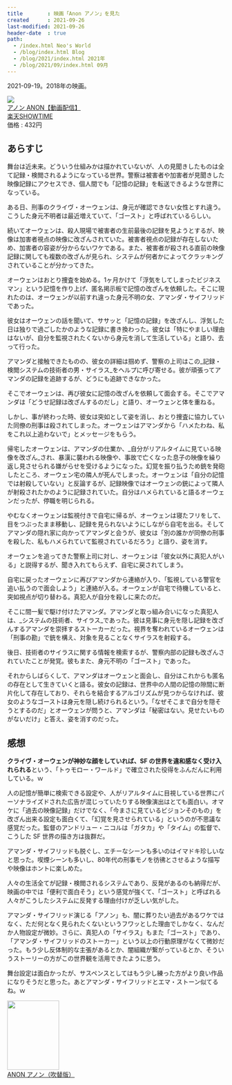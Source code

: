 ```yaml
---
title        : 映画「Anon アノン」を見た
created      : 2021-09-26
last-modified: 2021-09-26
header-date  : true
path:
  - /index.html Neo's World
  - /blog/index.html Blog
  - /blog/2021/index.html 2021年
  - /blog/2021/09/index.html 09月
---
```


2021-09-19。2018年の映画。

<div class="ad-rakuten">
  <div class="ad-rakuten-image">
    <a href="https://hb.afl.rakuten.co.jp/hgc/g00prag2.waxyc5aa.g00prag2.waxyd048/?pc=https%3A%2F%2Fitem.rakuten.co.jp%2Fshowtime%2F291180%2F&amp;m=http%3A%2F%2Fm.rakuten.co.jp%2Fshowtime%2Fi%2F10854530%2F">
      <img src="https://thumbnail.image.rakuten.co.jp/@0_mall/showtime/cabinet/content/0/8/291180_jh.jpg?_ex=128x128">
    </a>
  </div>
  <div class="ad-rakuten-info">
    <div class="ad-rakuten-title">
      <a href="https://hb.afl.rakuten.co.jp/hgc/g00prag2.waxyc5aa.g00prag2.waxyd048/?pc=https%3A%2F%2Fitem.rakuten.co.jp%2Fshowtime%2F291180%2F&amp;m=http%3A%2F%2Fm.rakuten.co.jp%2Fshowtime%2Fi%2F10854530%2F">アノン ANON【動画配信】</a>
    </div>
    <div class="ad-rakuten-shop">
      <a href="https://hb.afl.rakuten.co.jp/hgc/g00prag2.waxyc5aa.g00prag2.waxyd048/?pc=https%3A%2F%2Fwww.rakuten.co.jp%2Fshowtime%2F&amp;m=http%3A%2F%2Fm.rakuten.co.jp%2Fshowtime%2F">楽天SHOWTIME</a>
    </div>
    <div class="ad-rakuten-price">価格 : 432円</div>
  </div>
</div>

## あらすじ

舞台は近未来。どういう仕組みかは描かれていないが、人の見聞きしたものは全て記録・検閲されるようになっている世界。警察は被害者や加害者が見聞きした映像記録にアクセスでき、個人間でも「記憶の記録」を転送できるような世界になっている。

ある日、刑事のクライヴ・オーウェンは、身元が確認できない女性とすれ違う。こうした身元不明者は最近増えていて、「ゴースト」と呼ばれているらしい。

続いてオーウェンは、殺人現場で被害者の生前最後の記録を見ようとするが、映像は加害者視点の映像に改ざんされていた。被害者視点の記録が存在しないため、加害者の容姿が分からないワケである。また、被害者が殺される直前の映像記録に関しても複数の改ざんが見られ、システムが何者かによってクラッキングされていることが分かってきた。

オーウェンはおとり捜査を始める。1ヶ月かけて「浮気をしてしまったビジネスマン」という記憶を作り上げ、匿名掲示板で記憶の改ざんを依頼した。そこに現れたのは、オーウェンが以前すれ違った身元不明の女、アマンダ・サイフリッドであった。

彼女はオーウェンの話を聞いて、ササッと「記憶の記録」を改ざんし、浮気した日は独りで過ごしたかのような記録に書き換わった。彼女は「特にやましい理由はないが、自分を監視されたくないから身元を消して生活している」と語り、去って行った。

アマンダと接触できたものの、彼女の詳細は掴めず、警察の上司はこの_記録・検閲システムの技術者の男・サイラス_をヘルプに呼び寄せる。彼が頑張ってアマンダの記録を追跡するが、どうにも追跡できなかった。

そこでオーウェンは、再び彼女に記憶の改ざんを依頼して面会する。そこでアマンダは「どうせ記録は改ざんするのだし」と語り、オーウェンと体を重ねる。

しかし、事が終わった時、彼女は突如として姿を消し、おとり捜査に協力していた同僚の刑事は殺されてしまった。オーウェンはアマンダから「ハメたわね、私をこれ以上追わないで」とメッセージをもらう。

帰宅したオーウェンは、アマンダの仕業か、_自分がリアルタイムに見ている映像を改ざん_され、暴漢に襲われる映像や、事故で亡くなった息子の映像を繰り返し見させられる嫌がらせを受けるようになった。幻覚を振り払うため銃を発砲したところ、オーウェン宅の隣人が死んでしまった。オーウェンは「自分の記憶では射殺していない」と反論するが、記録映像ではオーウェンの銃によって隣人が射殺されたかのように記録されていた。自分はハメられていると語るオーウェンだったが、停職を明じられる。

やむなくオーウェンは監視付きで自宅に帰るが、オーウェンは寝たフリをして、目をつぶったまま移動し、記録を見られないようにしながら自宅を出る。そしてアマンダの隠れ家に向かってアマンダと会うが、彼女は「別の誰かが同僚の刑事を殺した、私もハメられていて監視されているだろう」と語り、姿を消す。

オーウェンを追ってきた警察上司に対し、オーウェンは「彼女以外に真犯人がいる」と説得するが、聞き入れてもらえず、自宅に戻されてしまう。

自宅に戻ったオーウェンに再びアマンダから連絡が入り、「監視している警官を追い払うので面会しよう」と連絡が入る。オーウェンが自宅で待機していると、突如視点が切り替わる。真犯人が自分を殺しに来たのだ。

そこに間一髪で駆け付けたアマンダ。アマンダと取っ組み合いになった真犯人は、_システムの技術者、サイラス_であった。彼は見事に身元を隠し記録を改ざんするアマンダを崇拝するストーカーだった。視界を奪われているオーウェンは「刑事の勘」で銃を構え、対象を見ることなくサイラスを射殺する。

後日、技術者のサイラスに関する情報を検索するが、警察内部の記録も改ざんされていたことが発覚。彼もまた、身元不明の「ゴースト」であった。

それからしばらくして、アマンダはオーウェンと面会し、自分はこれからも匿名の存在として生きていくと語る。彼女の記録は、世界中の人間の記憶の隙間に断片化して存在しており、それらを結合するアルゴリズムが見つからなければ、彼女のようなゴーストは身元を隠し続けられるという。「なぜそこまで自分を隠そうとするのだ」とオーウェンが問うと、アマンダは「秘密はない。見せたいものがないだけ」と答え、姿を消すのだった。

## 感想

**クライヴ・オーウェンが神妙な顔をしていれば、SF の世界を違和感なく受け入れられる**という、「トゥモロー・ワールド」で確立された役得をふんだんに利用している。ｗ

人の記憶が簡単に検索できる設定や、人がリアルタイムに目視している世界にパーソナライズドされた広告が混じっていたりする映像演出はとても面白い。オマケに「過去の映像記録」だけでなく、「今まさに見ているビジョンそのもの」を改ざん出来る設定も面白くて、「幻覚を見させられている」というのが不思議な感覚だった。監督のアンドリュー・ニコルは「ガタカ」や「タイム」の監督で、こうした SF 世界の描き方は抜群だ。

アマンダ・サイフリッドも脱ぐし、エチーなシーンも多いのはイマドキ珍しいなと思った。喫煙シーンも多いし、80年代の刑事モノを彷彿とさせるような描写や映像はホントに楽しめた。

人々の生活全てが記録・検閲されるシステムであり、反発があるのも納得だが、映画の中では「便利で面白そう」という感覚が強くて、「ゴースト」と呼ばれる人々がこうしたシステムに反発する理由付けが乏しい気がした。

アマンダ・サイフリッド演じる「アノン」も、闇に葬りたい過去があるワケではなく、ただ何となく見られたくないというフワッとした理由でしかなく、なんだか人物設定が微妙。さらに、真犯人の「サイラス」もまた「ゴースト」であり、「アマンダ・サイフリッドのストーカー」という以上の行動原理がなくて微妙だった。もう少し反体制的な主張があるとか、闇組織が繋がっているとか、そういうストーリーの方がこの世界観を活用できたように思う。

舞台設定は面白かったが、サスペンスとしてはもう少し練った方がより良い作品になりそうだと思った。あとアマンダ・サイフリッドとエマ・ストーン似てるね。ｗ

<div class="ad-amazon">
  <div class="ad-amazon-image">
    <a href="https://www.amazon.co.jp/dp/B07P682SMY?tag=neos21-22&amp;linkCode=osi&amp;th=1&amp;psc=1">
      <img src="https://m.media-amazon.com/images/I/51iElPAoM3L._SL160_.jpg" width="120" height="160">
    </a>
  </div>
  <div class="ad-amazon-info">
    <div class="ad-amazon-title">
      <a href="https://www.amazon.co.jp/dp/B07P682SMY?tag=neos21-22&amp;linkCode=osi&amp;th=1&amp;psc=1">ANON アノン（吹替版）</a>
    </div>
  </div>
</div>
